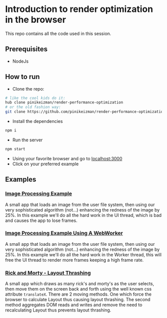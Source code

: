 # Introduction to render optimization in the browser

This repo contains all the code used in this session.

## Prerequisites
* NodeJs

## How to run
* Clone the repo:
```bash
# like the cool kids do it:
hub clone pinikeizman/render-performance-optimization
# or the old fashion way:
git clone https://github.com/pinikeizman/render-performance-optimization.git
```
* Install the dependencies
```bash
npm i 
```
* Run the server
```bash
npm start
```
* Using your favorite browser and go to [localhost:3000](http://localhost:3000/)
* Click on your preferred example

## Examples

### [Image Processing Example](http://localhost:3000/img_process.html)
A small app that loads an image from the user file system, then using our very sophisticated algorithm (not...) 
enhancing the redness of the image by 25%.
In this example we'll do all the hard work in the UI thread, which is bad and causes the app to lose frames.

### [Image Processing Example Using A WebWorker](http://localhost:3000/img_process_worker.html)
A small app that loads an image from the user file system, then using our very sophisticated algorithm (not...) 
enhancing the redness of the image by 25%.
In this example we'll do all the hard work in the Worker thread, this will free the UI thread to render more frames keeping a high frame rate.

### [Rick and Morty - Layout Thrashing](http://localhost:3000/rick_and_morty.html)
A small app which draws as many rick's and morty's as the user selects, then move them on the screen back and forth using
the well known css attribute `translateX`.
There are 2 moving methods. One which force the browser to calculate Layout thus causing layout thrashing.
The second method aggregates DOM reads and writes and remove the need to recalculating Layout thus prevents layout thrashing. 

